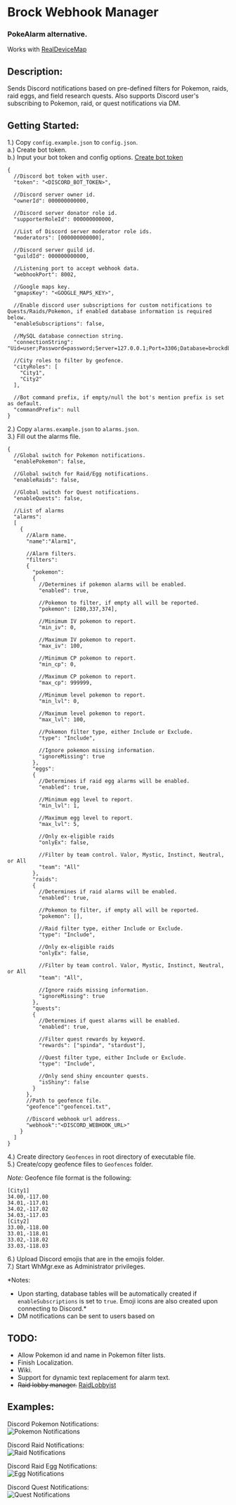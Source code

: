 # Brock Webhook Manager

### PokeAlarm alternative.  
Works with [RealDeviceMap](https://github.com/123FLO321/RealDeviceMap)  


## Description:  
Sends Discord notifications based on pre-defined filters for Pokemon, raids, raid eggs, and field research quests. Also supports Discord user's subscribing to Pokemon, raid, or quest notifications via DM.


## Getting Started:  

1.) Copy `config.example.json` to `config.json`.  
  a.) Create bot token.  
  b.) Input your bot token and config options. [Create bot token](https://github.com/reactiflux/discord-irc/wiki/Creating-a-discord-bot-&-getting-a-token)  
```
{
  //Discord bot token with user.
  "token": "<DISCORD_BOT_TOKEN>",
  
  //Discord server owner id.
  "ownerId": 000000000000,
  
  //Discord server donator role id.
  "supporterRoleId": 000000000000,
  
  //List of Discord server moderator role ids.
  "moderators": [000000000000],
  
  //Discord server guild id.
  "guildId": 000000000000,
  
  //Listening port to accept webhook data.
  "webhookPort": 8002,
  
  //Google maps key.
  "gmapsKey": "<GOOGLE_MAPS_KEY>",
  
  //Enable discord user subscriptions for custom notifications to Quests/Raids/Pokemon, if enabled database information is required below.
  "enableSubscriptions": false,
  
  //MySQL database connection string.
  "connectionString": "Uid=user;Password=password;Server=127.0.0.1;Port=3306;Database=brockdb",
  
  //City roles to filter by geofence.
  "cityRoles": [
    "City1",
    "City2"
  ],
  
  //Bot command prefix, if empty/null the bot's mention prefix is set as default.
  "commandPrefix": null
}
```
2.) Copy `alarms.example.json` to `alarms.json`.  
3.) Fill out the alarms file.  
```
{
  //Global switch for Pokemon notifications.
  "enablePokemon": false,
  
  //Global switch for Raid/Egg notifications.
  "enableRaids": false,
  
  //Global switch for Quest notifications.
  "enableQuests": false,
  
  //List of alarms
  "alarms": 
  [
    {
      //Alarm name.
      "name":"Alarm1",
	  
	  //Alarm filters.
      "filters":
      {
        "pokemon":
        {
          //Determines if pokemon alarms will be enabled.
          "enabled": true,
          
          //Pokemon to filter, if empty all will be reported.
          "pokemon": [280,337,374],
          
          //Minimum IV pokemon to report.
          "min_iv": 0,
          
          //Maximum IV pokemon to report.
          "max_iv": 100,

          //Minimum CP pokemon to report.
          "min_cp": 0,
          
          //Maximum CP pokemon to report.
          "max_cp": 999999,
		  
          //Minimum level pokemon to report.
          "min_lvl": 0,
          
          //Maximum level pokemon to report.
          "max_lvl": 100,
		  
          //Pokemon filter type, either Include or Exclude.
          "type": "Include",
          
          //Ignore pokemon missing information.
          "ignoreMissing": true
        },
        "eggs":
        {
          //Determines if raid egg alarms will be enabled.
          "enabled": true,
          
          //Minimum egg level to report.
          "min_lvl": 1,
          
          //Maximum egg level to report.
          "max_lvl": 5,
		  
          //Only ex-eligible raids
          "onlyEx": false,
		  
          //Filter by team control. Valor, Mystic, Instinct, Neutral, or All
          "team": "All"
        },
        "raids":
        {
          //Determines if raid alarms will be enabled.
          "enabled": true,
          
          //Pokemon to filter, if empty all will be reported.
          "pokemon": [],
          
          //Raid filter type, either Include or Exclude.
          "type": "Include",

          //Only ex-eligible raids
          "onlyEx": false,
		  
          //Filter by team control. Valor, Mystic, Instinct, Neutral, or All
          "team": "All",
		  
          //Ignore raids missing information.
          "ignoreMissing": true
        },
        "quests":
        {
          //Determines if quest alarms will be enabled.
          "enabled": true,
          
          //Filter quest rewards by keyword.
          "rewards": ["spinda", "stardust"],
          
          //Quest filter type, either Include or Exclude.
          "type": "Include",
		  
          //Only send shiny encounter quests.
          "isShiny": false
        }
      },
      //Path to geofence file.
      "geofence":"geofence1.txt",
      
      //Discord webhook url address.
      "webhook":"<DISCORD_WEBHOOK_URL>"
    }
  ]
}
```
4.) Create directory `Geofences` in root directory of executable file.  
5.) Create/copy geofence files to `Geofences` folder.  

*Note:* Geofence file format is the following:  
```
[City1]
34.00,-117.00
34.01,-117.01
34.02,-117.02
34.03,-117.03
[City2]
33.00,-118.00
33.01,-118.01
33.02,-118.02
33.03,-118.03
```
6.)
Upload Discord emojis that are in the emojis folder.  
7.) Start WhMgr.exe as Administrator privileges.  

*Notes:  
- Upon starting, database tables will be automatically created if `enableSubscriptions` is set to `true`. Emoji icons are also created upon connecting to Discord.*  
- DM notifications can be sent to users based on 


## TODO:  
- Allow Pokemon id and name in Pokemon filter lists.  
- Finish Localization.  
- Wiki.  
- Support for dynamic text replacement for alarm text.  
- ~~Raid lobby manager.~~ [RaidLobbyist](https://github.com/versx/RaidLobbyist)


## Examples:
Discord Pokemon Notifications:  
![Pokemon Notifications](images/pkmn.png "Pokemon Notifications")  

Discord Raid Notifications:  
![Raid Notifications](images/raid.png "Raid Notifications")  

Discord Raid Egg Notifications:  
![Egg Notifications](images/egg.png "Egg Notifications")  

Discord Quest Notifications:  
![Quest Notifications](images/quests.png "Quest Notifications")  